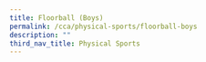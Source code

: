```yaml
---
title: Floorball (Boys)
permalink: /cca/physical-sports/floorball-boys
description: ""
third_nav_title: Physical Sports
---
```

